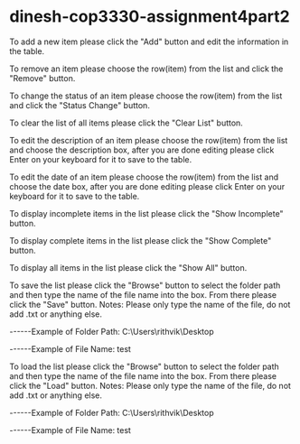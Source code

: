 # dinesh-cop3330-assignment4part2

To add a new item please click the "Add" button and edit the information in the table.

To remove an item please choose the row(item) from the list and click the "Remove" button.

To change the status of an item please choose the row(item) from the list and click the "Status Change" button.

To clear the list of all items please click the "Clear List" button.

To edit the description of an item please choose the row(item) from the list and choose the description box,
after you are done editing please click Enter on your keyboard for it to save to the table.

To edit the date of an item please choose the row(item) from the list and choose the date box,
after you are done editing please click Enter on your keyboard for it to save to the table.

To display incomplete items in the list please click the "Show Incomplete" button.

To display complete items in the list please click the "Show Complete" button.

To display all items in the list please click the "Show All" button.

To save the list please click the "Browse" button to select the folder path and then type the name of
the file name into the box. From there please click the "Save" button.
Notes: Please only type the name of the file, do not add .txt or anything else.

------Example of Folder Path: C:\Users\rithvik\Desktop

------Example of File Name: test

To load the list please click the "Browse" button to select the folder path and then type the name of
the file name into the box. From there please click the "Load" button.
Notes: Please only type the name of the file, do not add .txt or anything else.

------Example of Folder Path: C:\Users\rithvik\Desktop

------Example of File Name: test

